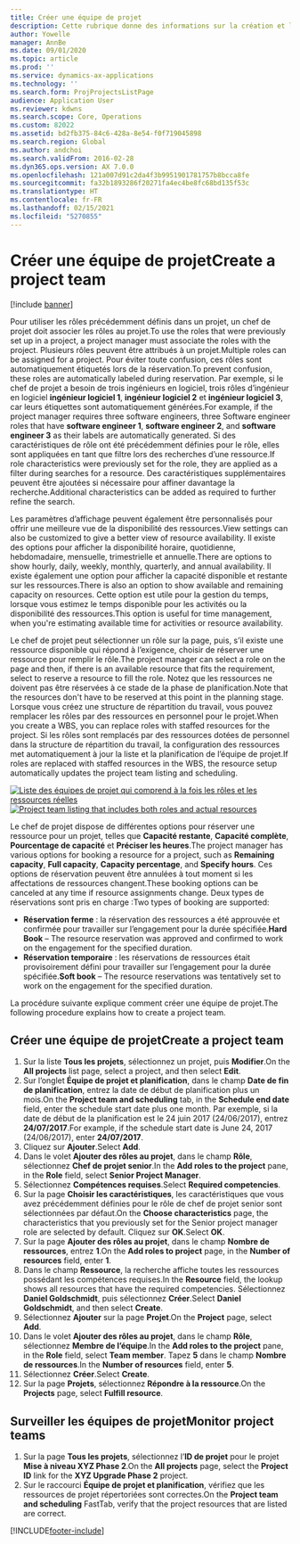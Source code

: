 ```yaml
---
title: Créer une équipe de projet
description: Cette rubrique donne des informations sur la création et la gestion d'équipes de projet.
author: Yowelle
manager: AnnBe
ms.date: 09/01/2020
ms.topic: article
ms.prod: ''
ms.service: dynamics-ax-applications
ms.technology: ''
ms.search.form: ProjProjectsListPage
audience: Application User
ms.reviewer: kdwns
ms.search.scope: Core, Operations
ms.custom: 82022
ms.assetid: bd2fb375-84c6-428a-8e54-f0f719045898
ms.search.region: Global
ms.author: andchoi
ms.search.validFrom: 2016-02-28
ms.dyn365.ops.version: AX 7.0.0
ms.openlocfilehash: 121a007d91c2da4f3b9951901781757b8bcca8fe
ms.sourcegitcommit: fa32b1893286f20271fa4ec4be8fc68bd135f53c
ms.translationtype: HT
ms.contentlocale: fr-FR
ms.lasthandoff: 02/15/2021
ms.locfileid: "5270855"
---
```

# <a name="create-a-project-team"></a><span data-ttu-id="ec5e2-103">Créer une équipe de projet</span><span class="sxs-lookup"><span data-stu-id="ec5e2-103">Create a project team</span></span>

[!include [banner](../includes/banner.md)]

<span data-ttu-id="ec5e2-104">Pour utiliser les rôles précédemment définis dans un projet, un chef de projet doit associer les rôles au projet.</span><span class="sxs-lookup"><span data-stu-id="ec5e2-104">To use the roles that were previously set up in a project, a project manager must associate the roles with the project.</span></span> <span data-ttu-id="ec5e2-105">Plusieurs rôles peuvent être attribués à un projet.</span><span class="sxs-lookup"><span data-stu-id="ec5e2-105">Multiple roles can be assigned for a project.</span></span> <span data-ttu-id="ec5e2-106">Pour éviter toute confusion, ces rôles sont automatiquement étiquetés lors de la réservation.</span><span class="sxs-lookup"><span data-stu-id="ec5e2-106">To prevent confusion, these roles are automatically labeled during reservation.</span></span> <span data-ttu-id="ec5e2-107">Par exemple, si le chef de projet a besoin de trois ingénieurs en logiciel, trois rôles d’ingénieur en logiciel **ingénieur logiciel 1**, **ingénieur logiciel 2** et **ingénieur logiciel 3**, car leurs étiquettes sont automatiquement générées.</span><span class="sxs-lookup"><span data-stu-id="ec5e2-107">For example, if the project manager requires three software engineers, three Software engineer roles that have **software engineer 1**, **software engineer 2**, and **software engineer 3** as their labels are automatically generated.</span></span> <span data-ttu-id="ec5e2-108">Si des caractéristiques de rôle ont été précédemment définies pour le rôle, elles sont appliquées en tant que filtre lors des recherches d’une ressource.</span><span class="sxs-lookup"><span data-stu-id="ec5e2-108">If role characteristics were previously set for the role, they are applied as a filter during searches for a resource.</span></span> <span data-ttu-id="ec5e2-109">Des caractéristiques supplémentaires peuvent être ajoutées si nécessaire pour affiner davantage la recherche.</span><span class="sxs-lookup"><span data-stu-id="ec5e2-109">Additional characteristics can be added as required to further refine the search.</span></span>

<span data-ttu-id="ec5e2-110">Les paramètres d’affichage peuvent également être personnalisés pour offrir une meilleure vue de la disponibilité des ressources.</span><span class="sxs-lookup"><span data-stu-id="ec5e2-110">View settings can also be customized to give a better view of resource availability.</span></span> <span data-ttu-id="ec5e2-111">Il existe des options pour afficher la disponibilité horaire, quotidienne, hebdomadaire, mensuelle, trimestrielle et annuelle.</span><span class="sxs-lookup"><span data-stu-id="ec5e2-111">There are options to show hourly, daily, weekly, monthly, quarterly, and annual availability.</span></span> <span data-ttu-id="ec5e2-112">Il existe également une option pour afficher la capacité disponible et restante sur les ressources.</span><span class="sxs-lookup"><span data-stu-id="ec5e2-112">There is also an option to show available and remaining capacity on resources.</span></span> <span data-ttu-id="ec5e2-113">Cette option est utile pour la gestion du temps, lorsque vous estimez le temps disponible pour les activités ou la disponibilité des ressources.</span><span class="sxs-lookup"><span data-stu-id="ec5e2-113">This option is useful for time management, when you're estimating available time for activities or resource availability.</span></span>

<span data-ttu-id="ec5e2-114">Le chef de projet peut sélectionner un rôle sur la page, puis, s’il existe une ressource disponible qui répond à l’exigence, choisir de réserver une ressource pour remplir le rôle.</span><span class="sxs-lookup"><span data-stu-id="ec5e2-114">The project manager can select a role on the page and then, if there is an available resource that fits the requirement, select to reserve a resource to fill the role.</span></span> <span data-ttu-id="ec5e2-115">Notez que les ressources ne doivent pas être réservées à ce stade de la phase de planification.</span><span class="sxs-lookup"><span data-stu-id="ec5e2-115">Note that the resources don't have to be reserved at this point in the planning stage.</span></span> <span data-ttu-id="ec5e2-116">Lorsque vous créez une structure de répartition du travail, vous pouvez remplacer les rôles par des ressources en personnel pour le projet.</span><span class="sxs-lookup"><span data-stu-id="ec5e2-116">When you create a WBS, you can replace roles with staffed resources for the project.</span></span> <span data-ttu-id="ec5e2-117">Si les rôles sont remplacés par des ressources dotées de personnel dans la structure de répartition du travail, la configuration des ressources met automatiquement à jour la liste et la planification de l’équipe de projet.</span><span class="sxs-lookup"><span data-stu-id="ec5e2-117">If roles are replaced with staffed resources in the WBS, the resource setup automatically updates the project team listing and scheduling.</span></span>

<span data-ttu-id="ec5e2-118">[![Liste des équipes de projet qui comprend à la fois les rôles et les ressources réelles](./media/projectresourcing03-1024x368.jpg)](./media/projectresourcing03.jpg)</span><span class="sxs-lookup"><span data-stu-id="ec5e2-118">[![Project team listing that includes both roles and actual resources](./media/projectresourcing03-1024x368.jpg)](./media/projectresourcing03.jpg)</span></span> 

<span data-ttu-id="ec5e2-119">Le chef de projet dispose de différentes options pour réserver une ressource pour un projet, telles que **Capacité restante**, **Capacité complète**, **Pourcentage de capacité** et **Préciser les heures**.</span><span class="sxs-lookup"><span data-stu-id="ec5e2-119">The project manager has various options for booking a resource for a project, such as **Remaining capacity**, **Full capacity**, **Capacity percentage**, and **Specify hours**.</span></span> <span data-ttu-id="ec5e2-120">Ces options de réservation peuvent être annulées à tout moment si les affectations de ressources changent.</span><span class="sxs-lookup"><span data-stu-id="ec5e2-120">These booking options can be canceled at any time if resource assignments change.</span></span> <span data-ttu-id="ec5e2-121">Deux types de réservations sont pris en charge :</span><span class="sxs-lookup"><span data-stu-id="ec5e2-121">Two types of booking are supported:</span></span>

- <span data-ttu-id="ec5e2-122">**Réservation ferme** : la réservation des ressources a été approuvée et confirmée pour travailler sur l’engagement pour la durée spécifiée.</span><span class="sxs-lookup"><span data-stu-id="ec5e2-122">**Hard Book** – The resource reservation was approved and confirmed to work on the engagement for the specified duration.</span></span>
- <span data-ttu-id="ec5e2-123">**Réservation temporaire** : les réservations de ressources était provisoirement défini pour travailler sur l’engagement pour la durée spécifiée.</span><span class="sxs-lookup"><span data-stu-id="ec5e2-123">**Soft book** – The resource reservations was tentatively set to work on the engagement for the specified duration.</span></span>

<span data-ttu-id="ec5e2-124">La procédure suivante explique comment créer une équipe de projet.</span><span class="sxs-lookup"><span data-stu-id="ec5e2-124">The following procedure explains how to create a project team.</span></span>

## <a name="create-a-project-team"></a><span data-ttu-id="ec5e2-125">Créer une équipe de projet</span><span class="sxs-lookup"><span data-stu-id="ec5e2-125">Create a project team</span></span>

1. <span data-ttu-id="ec5e2-126">Sur la liste **Tous les projets**, sélectionnez un projet, puis **Modifier**.</span><span class="sxs-lookup"><span data-stu-id="ec5e2-126">On the **All projects** list page, select a project, and then select **Edit**.</span></span>
2. <span data-ttu-id="ec5e2-127">Sur l’onglet **Équipe de projet et planification**, dans le champ **Date de fin de planification**, entrez la date de début de planification plus un mois.</span><span class="sxs-lookup"><span data-stu-id="ec5e2-127">On the **Project team and scheduling** tab, in the **Schedule end date** field, enter the schedule start date plus one month.</span></span> <span data-ttu-id="ec5e2-128">Par exemple, si la date de début de la planification est le 24 juin 2017 (24/06/2017), entrez **24/07/2017**.</span><span class="sxs-lookup"><span data-stu-id="ec5e2-128">For example, if the schedule start date is June 24, 2017 (24/06/2017), enter **24/07/2017**.</span></span>
3. <span data-ttu-id="ec5e2-129">Cliquez sur **Ajouter**.</span><span class="sxs-lookup"><span data-stu-id="ec5e2-129">Select **Add**.</span></span>
4. <span data-ttu-id="ec5e2-130">Dans le volet **Ajouter des rôles au projet**, dans le champ **Rôle**, sélectionnez **Chef de projet senior**.</span><span class="sxs-lookup"><span data-stu-id="ec5e2-130">In the **Add roles to the project** pane, in the **Role** field, select **Senior Project Manager**.</span></span>
5. <span data-ttu-id="ec5e2-131">Sélectionnez **Compétences requises**.</span><span class="sxs-lookup"><span data-stu-id="ec5e2-131">Select **Required competencies**.</span></span>
6. <span data-ttu-id="ec5e2-132">Sur la page **Choisir les caractéristiques**, les caractéristiques que vous avez précédemment définies pour le rôle de chef de projet senior sont sélectionnées par défaut.</span><span class="sxs-lookup"><span data-stu-id="ec5e2-132">On the **Choose characteristics** page, the characteristics that you previously set for the Senior project manager role are selected by default.</span></span> <span data-ttu-id="ec5e2-133">Cliquez sur **OK**.</span><span class="sxs-lookup"><span data-stu-id="ec5e2-133">Select **OK**.</span></span>
7. <span data-ttu-id="ec5e2-134">Sur la page **Ajouter des rôles au projet**, dans le champ **Nombre de ressources**, entrez **1**.</span><span class="sxs-lookup"><span data-stu-id="ec5e2-134">On the **Add roles to project** page, in the **Number of resources** field, enter **1**.</span></span>
8. <span data-ttu-id="ec5e2-135">Dans le champ **Ressource**, la recherche affiche toutes les ressources possédant les compétences requises.</span><span class="sxs-lookup"><span data-stu-id="ec5e2-135">In the **Resource** field, the lookup shows all resources that have the required competencies.</span></span> <span data-ttu-id="ec5e2-136">Sélectionnez **Daniel Goldschmidt**, puis sélectionnez **Créer**.</span><span class="sxs-lookup"><span data-stu-id="ec5e2-136">Select **Daniel Goldschmidt**, and then select **Create**.</span></span>
9. <span data-ttu-id="ec5e2-137">Sélectionnez **Ajouter** sur la page **Projet**.</span><span class="sxs-lookup"><span data-stu-id="ec5e2-137">On the **Project** page, select **Add**.</span></span>
10. <span data-ttu-id="ec5e2-138">Dans le volet **Ajouter des rôles au projet**, dans le champ **Rôle**, sélectionnez **Membre de l’équipe**.</span><span class="sxs-lookup"><span data-stu-id="ec5e2-138">In the **Add roles to the project** pane, in the **Role** field, select **Team member**.</span></span> <span data-ttu-id="ec5e2-139">Tapez **5** dans le champ **Nombre de ressources**.</span><span class="sxs-lookup"><span data-stu-id="ec5e2-139">In the **Number of resources** field, enter **5**.</span></span>
11. <span data-ttu-id="ec5e2-140">Sélectionnez **Créer**.</span><span class="sxs-lookup"><span data-stu-id="ec5e2-140">Select **Create**.</span></span>
12. <span data-ttu-id="ec5e2-141">Sur la page **Projets**, sélectionnez **Répondre à la ressource**.</span><span class="sxs-lookup"><span data-stu-id="ec5e2-141">On the **Projects** page, select **Fulfill resource**.</span></span>

## <a name="monitor-project-teams"></a><span data-ttu-id="ec5e2-142">Surveiller les équipes de projet</span><span class="sxs-lookup"><span data-stu-id="ec5e2-142">Monitor project teams</span></span>
1. <span data-ttu-id="ec5e2-143">Sur la page **Tous les projets**, sélectionnez l’**ID de projet** pour le projet **Mise à niveau XYZ Phase 2**.</span><span class="sxs-lookup"><span data-stu-id="ec5e2-143">On the **All projects** page, select the **Project ID** link for the **XYZ Upgrade Phase 2** project.</span></span>
2. <span data-ttu-id="ec5e2-144">Sur le raccourci **Équipe de projet et planification**, vérifiez que les ressources de projet répertoriées sont correctes.</span><span class="sxs-lookup"><span data-stu-id="ec5e2-144">On the **Project team and scheduling** FastTab, verify that the project resources that are listed are correct.</span></span>


[!INCLUDE[footer-include](../includes/footer-banner.md)]